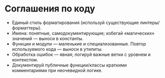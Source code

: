 # Соглашения по коду

- Единый стиль форматирования (используй существующие линтеры/форматтеры).
- Имена: понятные, самодокументирующие; избегай «магических» значений — выноси в константы.
- Функции и модули — маленькие и специализованные. Повтор используемого кода — выноси в утилиты.
- Обработка ошибок — явная; логируй важные ветки с уровнем и контекстом.
- Документируй публичные функции/классы краткими комментариями при неочевидной логике.